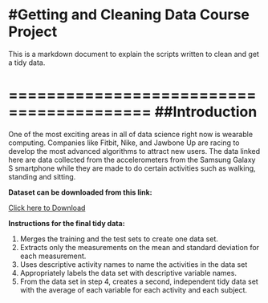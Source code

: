 #Getting and Cleaning Data Course Project
=========================================

This is a markdown document to explain the scripts written to clean and get a tidy data.

=========================================
##Introduction
==============

One of the most exciting areas in all of data science right now is wearable computing. Companies like Fitbit, Nike, and Jawbone Up are racing to develop the most advanced algorithms to attract new users. The data linked here are data collected from the accelerometers from the Samsung Galaxy S smartphone while they are made to do certain activities such as walking, standing and sitting. 

**Dataset can be downloaded from this link:**

[Click here to Download](https://d396qusza40orc.cloudfront.net/getdata%2Fprojectfiles%2FUCI%20HAR%20Dataset.zip)

**Instructions for the final tidy data:**

1. Merges the training and the test sets to create one data set.
2. Extracts only the measurements on the mean and standard deviation for each measurement. 
3. Uses descriptive activity names to name the activities in the data set
4. Appropriately labels the data set with descriptive variable names. 
5. From the data set in step 4, creates a second, independent tidy data set with the average of each variable for each activity and each subject.
